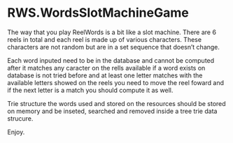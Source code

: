 # RWS.WordsSlotMachineGame

The way that you play ReelWords is a bit like a slot machine. 
There are 6 reels in total and each reel is made up of various characters. 
These characters are not random but are in a set
sequence that doesn’t change.

Each word inputed need to be in the database and cannot be computed after it matches any caracter 
on the rells available if a word exists on database is not tried before and at least one letter matches with the available letters
showed on the reels you need to move the reel foward and if the next letter is a match you should compute it as well.

Trie structure
the words used and stored on the resources should be stored on memory and be inseted, searched and removed inside a tree trie data strucure.

Enjoy. 

